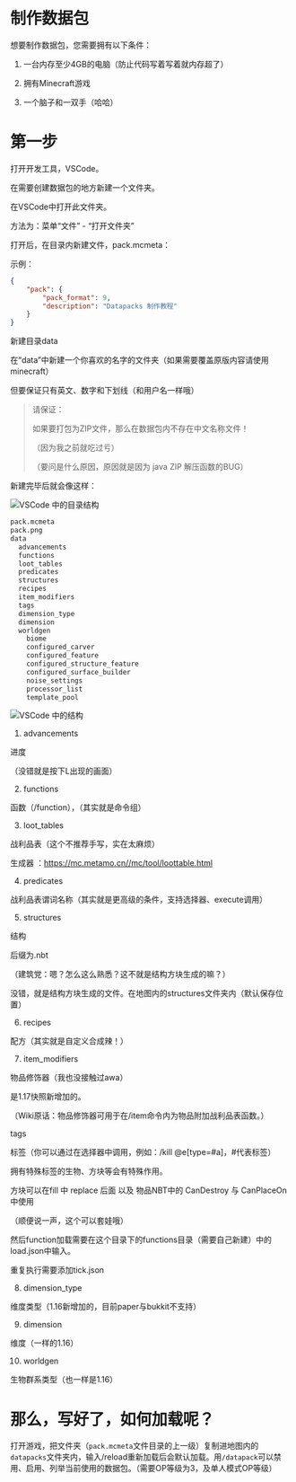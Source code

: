 # 制作数据包

想要制作数据包，您需要拥有以下条件：

1. 一台内存至少4GB的电脑（防止代码写着写着就内存超了）

2. 拥有Minecraft游戏

3. 一个脑子和一双手（哈哈）

# 第一步

打开开发工具，VSCode。

在需要创建数据包的地方新建一个文件夹。

在VSCode中打开此文件夹。

方法为：菜单“文件” - “打开文件夹”

打开后，在目录内新建文件，pack.mcmeta：

示例：

```json
{
    "pack": {
        "pack_format": 9,
        "description": "Datapacks 制作教程"
    }
}
```

新建目录data

在“data”中新建一个你喜欢的名字的文件夹（如果需要覆盖原版内容请使用minecraft）

但要保证只有英文、数字和下划线（和用户名一样哦）

> 请保证：
>
> 如果要打包为ZIP文件，那么在数据包内不存在中文名称文件！
>
> （因为我之前就吃过亏）
>
> （要问是什么原因，原因就是因为 java ZIP 解压函数的BUG） 

新建完毕后就会像这样： 

![VSCode 中的目录结构](datapacks/vscodestruct.webp)

```markdown
pack.mcmeta
pack.png
data
  advancements
  functions
  loot_tables
  predicates
  structures
  recipes
  item_modifiers
  tags
  dimension_type
  dimension
  worldgen
    biome
    configured_carver
    configured_feature
    configured_structure_feature
    configured_surface_builder
    noise_settings
    processor_list
    template_pool
```

![VSCode 中的结构](datapacks/vscodestruct_1.webp)

1. advancements

进度

（没错就是按下L出现的画面）

2. functions

函数（/function），（其实就是命令组）

3. loot_tables

战利品表（这个不推荐手写，实在太麻烦）

生成器 ：https://mc.metamo.cn//mc/tool/loottable.html

4. predicates

战利品表谓词名称（其实就是更高级的条件，支持选择器、execute调用）

5. structures

结构

后缀为.nbt

（建筑党：嗯？怎么这么熟悉？这不就是结构方块生成的嘛？）

没错，就是结构方块生成的文件。在地图内的structures文件夹内（默认保存位置）

6. recipes

配方（其实就是自定义合成辣！）

7. item_modifiers

物品修饰器（我也没接触过awa）

是1.17快照新增加的。

（Wiki原话：物品修饰器可用于在/item命令内为物品附加战利品表函数。）

tags

标签（你可以通过在选择器中调用，例如：/kill @e[type=#a]，#代表标签）

拥有特殊标签的生物、方块等会有特殊作用。

方块可以在fill 中 replace 后面 以及 物品NBT中的 CanDestroy 与 CanPlaceOn 中使用

（顺便说一声，这个可以套娃哦）

然后function加载需要在这个目录下的functions目录（需要自己新建）中的load.json中输入。

重复执行需要添加tick.json

8. dimension_type

维度类型（1.16新增加的，目前paper与bukkit不支持）

9. dimension

维度（一样的1.16）

10. worldgen

生物群系类型（也一样是1.16） 

# 那么，写好了，如何加载呢？
打开游戏，把文件夹（`pack.mcmeta`文件目录的上一级）复制进地图内的`datapacks`文件夹内，输入/reload重新加载后会默认加载。用`/datapack`可以禁用、启用、列举当前使用的数据包。（需要OP等级为3，及单人模式OP等级）
